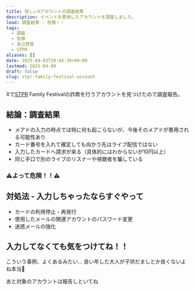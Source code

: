 ```yaml
---
title: 怪しいXアカウントの調査結果
description: イベントを悪用したアカウントを調査しました。
lead: 調査結果 - 危険！！
tags:
  - 調査
  - 危険
  - 自己啓発
  - STPR
aliases: []
date: 2025-04-03T20:44:39+09:00
lastmod: 2025-04-09
draft: false
slug: stpr-family-festival-account
---
```

Xで[STPR](STPR.md) Family Festivalの詐欺を行うアカウントを見つけたので調査報告。
## 結論：調査結果

- メアドの入力の時点では特に何も起こらないが、今後そのメアドが悪用される可能性あり
- カード番号を入れて確定しても向かう先はライブ配信ではない
- 入力したカードへ請求が来る（具体的にはわからないが10円以上）
- 同じ手口で別のライブのリスナーや視聴者を騙している
### **⚠️よって危険！！⚠️**

## 対処法 - 入力しちゃったならすぐやって

- カードの利用停止・再発行
- 使用したメールの関連アカウントのパスワード変更
- 迷惑メールの強化
## 入力してなくても気をつけてね！！

こういう事例、よくあるみたい...
良い年した大人が子供だましとか良くないよね本当😤

あと対象のアカウントは報告しといてね